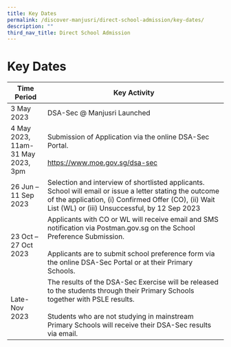 ```yaml
---
title: Key Dates
permalink: /discover-manjusri/direct-school-admission/key-dates/
description: ""
third_nav_title: Direct School Admission
---
```

# **Key Dates**

| Time Period                  | Key Activity                      |
|------------------------|-------------------------|
|3 May 2023| DSA-Sec @ Manjusri Launched|
| 4 May 2023, 11am- <br>31 May 2023, 3pm|Submission of Application via the online DSA-Sec Portal.<br><br>https://www.moe.gov.sg/dsa-sec|
|26 Jun – 11 Sep 2023|Selection and interview of shortlisted applicants. School will email or issue a letter stating the outcome of the application, (i) Confirmed Offer (CO), (ii) Wait List (WL) or (iii) Unsuccessful, by 12 Sep 2023|
|23 Oct – 27 Oct 2023|Applicants with CO or WL will receive email and SMS notification via Postman.gov.sg on the School Preference Submission. <br><br>Applicants are to submit school preference form via the online DSA-Sec Portal or at their Primary Schools.|
|Late-Nov 2023|The results of the DSA-Sec Exercise will be released to the students through their Primary Schools together with PSLE results. <br><br>Students who are not studying in mainstream Primary Schools will receive their DSA-Sec results via email.|